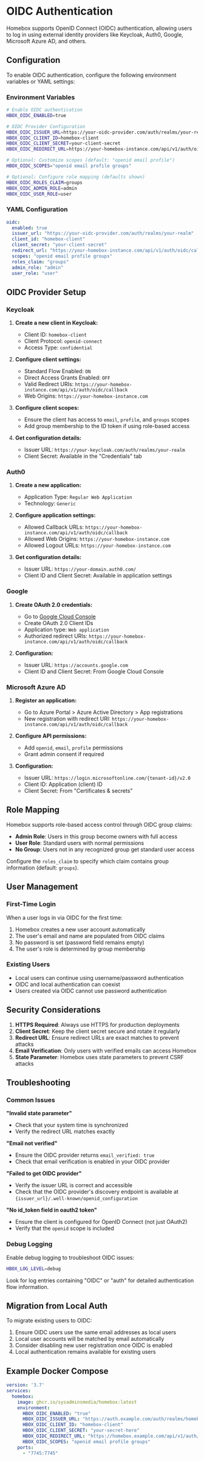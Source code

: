 # OIDC Authentication

Homebox supports OpenID Connect (OIDC) authentication, allowing users to log in using external identity providers like Keycloak, Auth0, Google, Microsoft Azure AD, and others.

## Configuration

To enable OIDC authentication, configure the following environment variables or YAML settings:

### Environment Variables

```bash
# Enable OIDC authentication
HBOX_OIDC_ENABLED=true

# OIDC Provider Configuration
HBOX_OIDC_ISSUER_URL=https://your-oidc-provider.com/auth/realms/your-realm
HBOX_OIDC_CLIENT_ID=homebox-client
HBOX_OIDC_CLIENT_SECRET=your-client-secret
HBOX_OIDC_REDIRECT_URL=https://your-homebox-instance.com/api/v1/auth/oidc/callback

# Optional: Customize scopes (default: "openid email profile")
HBOX_OIDC_SCOPES="openid email profile groups"

# Optional: Configure role mapping (defaults shown)
HBOX_OIDC_ROLES_CLAIM=groups
HBOX_OIDC_ADMIN_ROLE=admin
HBOX_OIDC_USER_ROLE=user
```

### YAML Configuration

```yaml
oidc:
  enabled: true
  issuer_url: "https://your-oidc-provider.com/auth/realms/your-realm"
  client_id: "homebox-client"
  client_secret: "your-client-secret"
  redirect_url: "https://your-homebox-instance.com/api/v1/auth/oidc/callback"
  scopes: "openid email profile groups"
  roles_claim: "groups"
  admin_role: "admin"
  user_role: "user"
```

## OIDC Provider Setup

### Keycloak

1. **Create a new client in Keycloak:**
   - Client ID: `homebox-client`
   - Client Protocol: `openid-connect`
   - Access Type: `confidential`

2. **Configure client settings:**
   - Standard Flow Enabled: `ON`
   - Direct Access Grants Enabled: `OFF`
   - Valid Redirect URIs: `https://your-homebox-instance.com/api/v1/auth/oidc/callback`
   - Web Origins: `https://your-homebox-instance.com`

3. **Configure client scopes:**
   - Ensure the client has access to `email`, `profile`, and `groups` scopes
   - Add group membership to the ID token if using role-based access

4. **Get configuration details:**
   - Issuer URL: `https://your-keycloak.com/auth/realms/your-realm`
   - Client Secret: Available in the "Credentials" tab

### Auth0

1. **Create a new application:**
   - Application Type: `Regular Web Application`
   - Technology: `Generic`

2. **Configure application settings:**
   - Allowed Callback URLs: `https://your-homebox-instance.com/api/v1/auth/oidc/callback`
   - Allowed Web Origins: `https://your-homebox-instance.com`
   - Allowed Logout URLs: `https://your-homebox-instance.com`

3. **Get configuration details:**
   - Issuer URL: `https://your-domain.auth0.com/`
   - Client ID and Client Secret: Available in application settings

### Google

1. **Create OAuth 2.0 credentials:**
   - Go to [Google Cloud Console](https://console.cloud.google.com/)
   - Create OAuth 2.0 Client IDs
   - Application type: `Web application`
   - Authorized redirect URIs: `https://your-homebox-instance.com/api/v1/auth/oidc/callback`

2. **Configuration:**
   - Issuer URL: `https://accounts.google.com`
   - Client ID and Client Secret: From Google Cloud Console

### Microsoft Azure AD

1. **Register an application:**
   - Go to Azure Portal > Azure Active Directory > App registrations
   - New registration with redirect URI: `https://your-homebox-instance.com/api/v1/auth/oidc/callback`

2. **Configure API permissions:**
   - Add `openid`, `email`, `profile` permissions
   - Grant admin consent if required

3. **Configuration:**
   - Issuer URL: `https://login.microsoftonline.com/{tenant-id}/v2.0`
   - Client ID: Application (client) ID
   - Client Secret: From "Certificates & secrets"

## Role Mapping

Homebox supports role-based access control through OIDC group claims:

- **Admin Role**: Users in this group become owners with full access
- **User Role**: Standard users with normal permissions
- **No Group**: Users not in any recognized group get standard user access

Configure the `roles_claim` to specify which claim contains group information (default: `groups`).

## User Management

### First-Time Login

When a user logs in via OIDC for the first time:
1. Homebox creates a new user account automatically
2. The user's email and name are populated from OIDC claims
3. No password is set (password field remains empty)
4. The user's role is determined by group membership

### Existing Users

- Local users can continue using username/password authentication
- OIDC and local authentication can coexist
- Users created via OIDC cannot use password authentication

## Security Considerations

1. **HTTPS Required**: Always use HTTPS for production deployments
2. **Client Secret**: Keep the client secret secure and rotate it regularly
3. **Redirect URL**: Ensure redirect URLs are exact matches to prevent attacks
4. **Email Verification**: Only users with verified emails can access Homebox
5. **State Parameter**: Homebox uses state parameters to prevent CSRF attacks

## Troubleshooting

### Common Issues

**"Invalid state parameter"**
- Check that your system time is synchronized
- Verify the redirect URL matches exactly

**"Email not verified"**
- Ensure the OIDC provider returns `email_verified: true`
- Check that email verification is enabled in your OIDC provider

**"Failed to get OIDC provider"**
- Verify the issuer URL is correct and accessible
- Check that the OIDC provider's discovery endpoint is available at `{issuer_url}/.well-known/openid_configuration`

**"No id_token field in oauth2 token"**
- Ensure the client is configured for OpenID Connect (not just OAuth2)
- Verify that the `openid` scope is included

### Debug Logging

Enable debug logging to troubleshoot OIDC issues:

```bash
HBOX_LOG_LEVEL=debug
```

Look for log entries containing "OIDC" or "auth" for detailed authentication flow information.

## Migration from Local Auth

To migrate existing users to OIDC:

1. Ensure OIDC users use the same email addresses as local users
2. Local user accounts will be matched by email automatically
3. Consider disabling new user registration once OIDC is enabled
4. Local authentication remains available for existing users

## Example Docker Compose

```yaml
version: '3.7'
services:
  homebox:
    image: ghcr.io/sysadminsmedia/homebox:latest
    environment:
      HBOX_OIDC_ENABLED: "true"
      HBOX_OIDC_ISSUER_URL: "https://auth.example.com/auth/realms/homebox"
      HBOX_OIDC_CLIENT_ID: "homebox-client"
      HBOX_OIDC_CLIENT_SECRET: "your-secret-here"
      HBOX_OIDC_REDIRECT_URL: "https://homebox.example.com/api/v1/auth/oidc/callback"
      HBOX_OIDC_SCOPES: "openid email profile groups"
    ports:
      - "7745:7745"
```